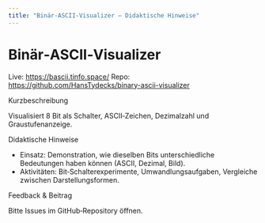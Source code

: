 ```yaml
---
title: "Binär‑ASCII‑Visualizer — Didaktische Hinweise"
---
```


# Binär‑ASCII‑Visualizer

Live: https://bascii.tinfo.space/
Repo: https://github.com/HansTydecks/binary-ascii-visualizer

Kurzbeschreibung

Visualisiert 8 Bit als Schalter, ASCII‑Zeichen, Dezimalzahl und Graustufenanzeige.

Didaktische Hinweise

- Einsatz: Demonstration, wie dieselben Bits unterschiedliche Bedeutungen haben können (ASCII, Dezimal, Bild).
- Aktivitäten: Bit‑Schalterexperimente, Umwandlungsaufgaben, Vergleiche zwischen Darstellungsformen.

Feedback & Beitrag

Bitte Issues im GitHub‑Repository öffnen.
